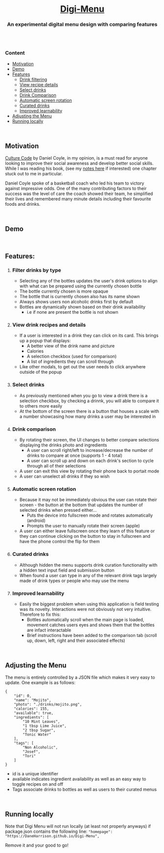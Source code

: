 <div align="center">
    <h1><b><a href="https://daneharrison.github.io/Digi-Menu/">Digi-Menu</a></b></h1>
<h3>An experimental digital menu design with comparing features</h3>
</div>

<br>
<br>

### Content
- [Motivation](#motivation)
- [Demo](#demo)
- [Features](#features)
    - [Drink filtering](#filter-drinks-by-type)
    - [View recipe details](#view-drink-recipes-and-details)
    - [Select drinks](#select-drinks)
    - [Drink Comparison](#drink-comparison)
    - [Automatic screen rotation](#automatic-screen-rotation)
    - [Curated drinks](#curated-drinks)
    - [Improved learnability](#improved-learnability)
- [Adjusting the Menu](#adjusting-the-menu)
- [Running locally](#running-locally)

<br>

## Motivation
[Culture Code](https://www.amazon.ca/Culture-Code-Secrets-Highly-Successful/dp/0804176981) by Daniel Coyle, in my opinion, is a must read for anyone looking to improve their social awareness and develop better social skills. While I was reading his book, (see my [notes here](https://github.com/DaneHarrison/Hacker-Man/blob/main/think%20tank/communication/cultureCode.pdf) if interested) one chapter stuck out to me in particular. 

Daniel Coyle spoke of a basketball coach who led his team to victory against impressive odds. One of the many contributing factors to their success was the level of care the coach showed their team, he simplified their lives and remembered many minute details including their favourite foods and drinks.

<br>

## Demo

<br>

## Features:
1. ### Filter drinks by type
    - Selecting any of the bottles updates the user's drink options to align with what can be prepared using the currently chosen bottle
    - The bottle currently chosen is more opaque
    - The bottle that is currently chosen also has its name shown
    - Always shows users non alcoholic drinks first by default
    - Bottles are dynamically shown based on their drink availability 
        - i.e if none are present the bottle is not shown

2. ### View drink recipes and details
    - If a user is interested in a drink they can click on its card. This brings up a popup that displays:
        - A better view of the drink name and picture
        - Calories
        - A selection checkbox (used for comparison)
        - A list of ingredients they can scroll through
    - Like other modals, to get out the user needs to click anywhere outside of the popup

3. ### Select drinks
    - As previously mentioned when you go to view a drink there is a selection checkbox, by checking a drinnk, you will able to compare it to others more easily 
    - At the bottom of the screen there is a button that houses a scale with a number showcasing how many drinks a user may be interested in

4. ### Drink comparison
    - By rotating their screen, the UI changes to better compare selections displaying the drinks photo and ingredients
        - A user can scroll right/left to increase/decrease the number of drinks to compare at once (supports 1 - 4 total)
        - A user can scroll up and down on each drink's section to cycle through all of their selections
    - A user can exit this view by rotating their phone back to portait mode 
    - A user can unselect all drinks if they so wish

5. ### Automatic screen rotation
    - Because it may not be immediately obvious the user can rotate their screen - the button at the bottom that updates the number of selected drinks when pressed either...
        - Puts the device into fullscreen mode and rotates automatically (android)
        - Prompts the user to manually rotate their screen (apple)
    - A user can either leave fullscreen once they learn of this feature or they can continue clicking on the button to stay in fullscreen and have the phone control the flip for them


5. ### Curated drinks
    - Although hidden the menu supports drink curation functionality with a hidden text input field and submission button
    - When found a user can type in any of the relevant drink tags largely made of drink types or people who may use the menu 

6. ### Improved learnability
    - Easily the biggest problem when using this application is field testing was its novelty. Interactions were not obviously not very intuitive. Therefore to fix this:
        - Bottles automatically scroll when the main page is loaded, movement catches users eyes and shows them that the bottles are infact interactable
        - Brief instructions have been added to the comparison tab (scroll up, down, left, right and their associated effects)

<br>

## Adjusting the Menu
The menu is entirely controlled by a JSON file which makes it very easy to update. One example is as follows:

    {
        "id": 0,
        "name": "Mojito",
        "photo": "./drinks/mojito.png",
        "calories": 155,
        "available": true,
        "ingredients": [
            "10 Mint Leaves",
            "1 tbsp Lime Juice",
            "2 tbsp Sugar",
            "Tonic Water"
        ],
        "tags": [
            "Non Alcoholic",
            "Josef",
            "Tori"
        ]
    }

- id is a unique identifier
- available indicates ingredient availability as well as an easy way to toggle recipes on and off
- Tags associate drinks to bottles as well as users to their curated menus

<br>

## Running locally
Note that Digi Menu will not run locally (at least not properly anyways) if package.json contains the following line: 
```"homepage": "https://DaneHarrison.github.io/Digi-Menu",```

Remove it and your good to go!